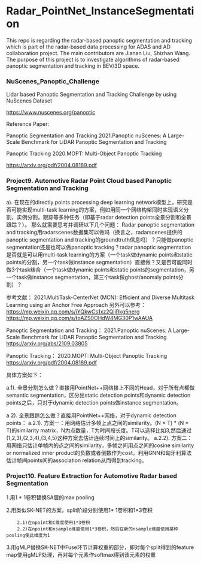 # Radar_PointNet_InstanceSegmentation
This repo is regarding the radar-based panoptic segmentation and tracking which is part of the radar-based data processing for ADAS and AD collaboration project. The main contributors are Jianan Liu, Shizhan Wang. The purpose of this project is to investigate algorithms of radar-based panoptic segmentation and tracking in BEV/3D space.


### NuScenes_Panoptic_Challenge
Lidar based Panoptic Segmentation and Tracking Challenge by using NuScenes Dataset

https://www.nuscenes.org/panoptic


Reference Paper: 

Panoptic Segmentation and Tracking
2021.Panoptic nuScenes: A Large-Scale Benchmark for LiDAR Panoptic Segmentation and Tracking


Panoptic Tracking
2020.MOPT: Multi-Object Panoptic Tracking

https://arxiv.org/pdf/2004.08189.pdf





### Project9. Automotive Radar Point Cloud based Panoptic Segmentation and Tracking
a). 在现在的directly points processing deep learning network模型上，研究是否可能实现multi-task learning的方案，例如用同一个网络构架同时实现语义分割，实例分割，跟踪等多种任务（即基于radar detection points全景分割和全景跟踪？）。
那么就需要思考并调研以下几个问题：
Radar panoptic segmentation and tracking用radarscenes数据集可以做吗（换言之，radarscenes提供的panoptic segmentation and tracking的groundtruth信息吗）？只能做panoptic segmentation还是也可以做panoptic tracking？radar panoptic segmentation是否就是可以用multi-task learning的方案（一个task做dynamic points和static points的分割，另一个task做instance segmentation）直接做？又是否可能同时做3个task结合（一个task做dynamic points和static points的segmentation，另一个task做instance segmentation，第三个task做ghost/anomaly points分割）？

参考文献：
2021.MultiTask-CenterNet (MCN): Efficient and Diverse Multitask Learning using an Anchor Free Approach
另外可以参考：
https://mp.weixin.qq.com/s/iYQkwCs1xz2QIjRkg5nerg
https://mp.weixin.qq.com/s/toAZS0OHdW4MG30P1wAAUA

Panoptic Segmentation and Tracking：
2021.Panoptic nuScenes: A Large-Scale Benchmark for LiDAR Panoptic Segmentation and Tracking
https://arxiv.org/abs/2109.03805

Panoptic Tracking：
2020.MOPT: Multi-Object Panoptic Tracking
https://arxiv.org/pdf/2004.08189.pdf


具体方案如下：

a.1). 全景分割怎么做？直接用PointNet++网络接上不同的Head，对于所有点都做semantic segmentation，区分出static detection points和dynamic detection points之后，只对于dynamic detection points做instance segmentation。

a.2). 全景跟踪怎么做？直接用PointNet++网络，对于dynamic detection points：
a.2.1). 方案一：用网络估计多帧上点之间的similarity。(N * T) * (N * T)的similarity matrix，N为点数量，T为时间段长度。T可以选择比如3,然后通过(1,2,3),(2,3,4),(3,4,5)这种方案去估计连续时间上的similarity。
a.2.2). 方案二：用网络只估计单帧内的点之间的similarity，多帧之间用点之间的cosine similarity or normalized inner product的负数或者倒数作为cost，利用GNN和匈牙利算法估计帧间points间的association relation从而得到tracking。




### Project10. Feature Extraction for Automotive Radar based Segmentation
1.用1 * 1卷积替换SA层的max pooling

2.用类似SK-NET的方案，split阶段分别使用1* 1卷积和1*3卷积

        2.1)在npoint和C维度使用1*3卷积
        2.2)在npoint和nsample维度使用1*3卷积，然后在新的nsample维度使用某种pooling使此维度为1
3.用gMLP替换SK-NET中Fuse环节计算权重的部分，即对每个split得到的feature map使用gMLP处理，再对每个元素作softmax得到该元素的权重
